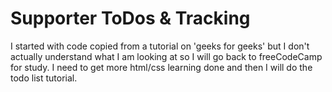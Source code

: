 # Supporter ToDos & Tracking

I started with code copied from a tutorial on 'geeks for geeks' but I don't actually understand what I am looking at so I will go back to freeCodeCamp for study. I need to get more html/css learning done and then I will do the todo list tutorial.

